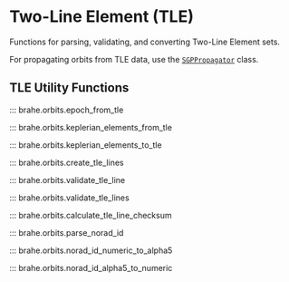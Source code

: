 # Two-Line Element (TLE)

Functions for parsing, validating, and converting Two-Line Element sets.

For propagating orbits from TLE data, use the [`SGPPropagator`](sgp_propagator.md) class.

## TLE Utility Functions

::: brahe.orbits.epoch_from_tle

::: brahe.orbits.keplerian_elements_from_tle

::: brahe.orbits.keplerian_elements_to_tle

::: brahe.orbits.create_tle_lines

::: brahe.orbits.validate_tle_line

::: brahe.orbits.validate_tle_lines

::: brahe.orbits.calculate_tle_line_checksum

::: brahe.orbits.parse_norad_id

::: brahe.orbits.norad_id_numeric_to_alpha5

::: brahe.orbits.norad_id_alpha5_to_numeric
